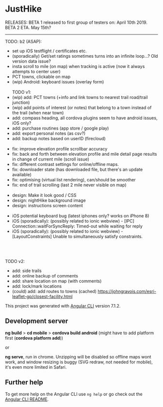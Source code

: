 # JustHike

RELEASES:
BETA 1 released to first group of testers on: April 10th 2019.<br/>
BETA 2 ETA. May 15th?

----- ----- ----- ----- ----

TODO: b2 (ASAP):
- set up iOS testflight / certificates etc.
- (sporadically) Get/set ratings sometimes turns into an infinite loop…? Old version data issue?
- insta scroll to mile (on map) when tracking is active (now it always attempts to center user)
- PCT towns, clickable on map
- (wip) Android: keyboard issues (overlay form)
<br/><br/>
TODO v1:
- (wip) add: PCT towns (+info and link towns to nearest trail road/trail junction)
- (wip) add points of interest (or notes) that belong to a town instead of the trail (when near town)
- add: compass heading, all cordova plugins seem to have android issues, iOS only?
- add: purchase routines (app store / google play)
- add: export personal notes (as csv?)
- add: backup notes based on userID (firecloud)
<br/><br/>
- fix: improve elevation profile scrollbar accuracy
- fix: back and forth between elevation profile and mile detail page results in change of current mile (scroll issue)
- fix: different contrast settings for online/offline maps.
- fix: downloader state (has downloaded file, but there's an update available)
- fix: optimising (virtual list rendering), can/should be smoother
- fix: end of trail scrolling (last 2 mile never visible on map)
<br/><br/>
- design: Make it look good / CSS
- design: nightHike background image
- design: instructions screen content
<br/><br/>
- iOS potential keyboard bug (latest iphones only? works on iPhone 8)
- iOS (sporadically): (possibly related to ionic webview) - [IPC] Connection::waitForSyncReply: Timed-out while waiting for reply
- iOS (sporadically): (possibly related to ionic webview) - [LayoutConstraints] Unable to simultaneously satisfy constraints.
<br/><br/><br/><br/>

TODO v2:
- add: side trails
- add: online backup of comments
- add: share location on map (with comments)
- add: lock/mark locations
- (could) add: add routes to towns (cached) https://johngravois.com/esri-leaflet-gp/closest-facility.html


This project was generated with [Angular CLI](https://github.com/angular/angular-cli) version 7.1.2.

## Development server

<b>ng build</b> > <b>cd mobile</b> > <b>cordova build android</b> (might have to add platform first (<b>cordova platform add</b>))

or

<b>ng serve</b>, run in chrome. Unzipping will be disabled so offline maps wont work, and window resizing is buggy (SVG redraw, not needed for mobile), it's even more limited in Safari.

## Further help

To get more help on the Angular CLI use `ng help` or go check out the [Angular CLI README](https://github.com/angular/angular-cli/blob/master/README.md).
